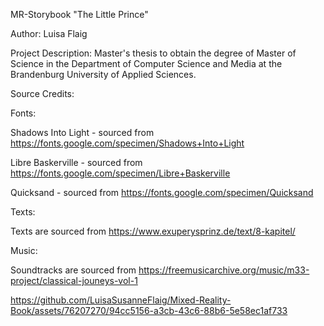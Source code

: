 MR-Storybook "The Little Prince"

Author: Luisa Flaig

Project Description: Master's thesis to obtain the degree of Master of Science in the Department of Computer Science and Media at the Brandenburg University of Applied Sciences.

Source Credits:

Fonts:

Shadows Into Light - sourced from https://fonts.google.com/specimen/Shadows+Into+Light

Libre Baskerville - sourced from https://fonts.google.com/specimen/Libre+Baskerville

Quicksand - sourced from https://fonts.google.com/specimen/Quicksand

Texts:

Texts are sourced from https://www.exuperysprinz.de/text/8-kapitel/

Music:

Soundtracks are sourced from https://freemusicarchive.org/music/m33-project/classical-jouneys-vol-1


https://github.com/LuisaSusanneFlaig/Mixed-Reality-Book/assets/76207270/94cc5156-a3cb-43c6-88b6-5e58ec1af733



